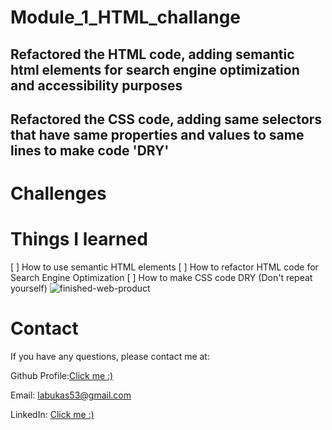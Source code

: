 # Module_1_HTML_challange

## Refactored the HTML code, adding semantic html elements for search engine optimization and accessibility purposes

## Refactored the CSS code, adding same selectors that have same properties and values to same lines to make code 'DRY'

# Challenges

# Things I learned

[ ] How to use semantic HTML elements
[ ] How to refactor HTML code for Search Engine Optimization
[ ] How to make CSS code DRY (Don't repeat yourself)
![finished-web-product](https://user-images.githubusercontent.com/87778570/197587999-f3c58a26-b773-4c48-83c6-d89b2616443a.png)

# Contact

If you have any questions, please contact me at:

Github Profile:[Click me :)](https://github.com/JackLabukas)

Email: labukas53@gmail.com

LinkedIn: [Click me :)](https://www.linkedin.com/in/jack-labukas-5bb038b7/)
